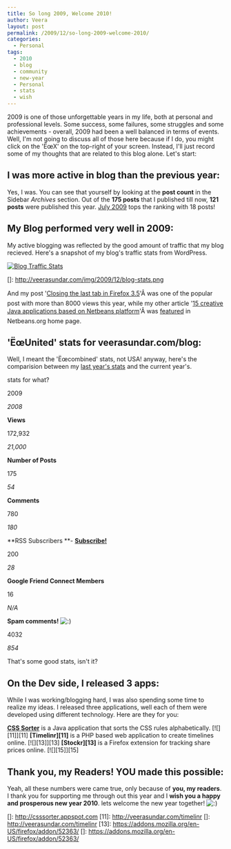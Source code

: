 ```yaml
---
title: So long 2009, Welcome 2010!
author: Veera
layout: post
permalink: /2009/12/so-long-2009-welcome-2010/
categories:
  - Personal
tags:
  - 2010
  - blog
  - community
  - new-year
  - Personal
  - stats
  - wish
---
```


2009 is one of those unforgettable years in my life, both at personal and professional levels. Some success, some failures, some struggles and some achievements - overall, 2009 had been a well balanced in terms of events. Well, I'm not going to discuss all of those here because if I do, you might click on the 'ËœX' on the top-right of your screen. Instead, I'll just record some of my thoughts that are related to this blog alone. Let's start:

## I was more active in blog than the previous year:

Yes, I was. You can see that yourself by looking at the **post count** in the Sidebar *Archives* section. Out of the **175 posts** that I published till now, **121 posts** were published this year. [July 2009][1] tops the ranking with 18 posts!

 [1]: http://veerasundar.com/blog/2009/07/

## My Blog performed very well in 2009:

My active blogging was reflected by the good amount of traffic that my blog recieved. Here's a snapshot of my blog's traffic stats from WordPress.

[![Blog Traffic Stats][3]][3]

 []: http://veerasundar.com/img/2009/12/blog-stats.png

And my post '[Closing the last tab in Firefox 3.5][3]'Â was one of the popular post with more than 8000 views this year, while my other article '[15 creative Java applications based on Netbeans platform][4]'Â was [featured][5] in Netbeans.org home page.

 [3]: http://veerasundar.com/blog/2009/07/closing-the-last-tab-in-firefox-35/
 [4]: http://veerasundar.com/blog/2009/11/15-creative-java-applications-based-on-netbeans-platform/
 [5]: http://twitter.com/vraa/status/5863043226

## 'ËœUnited' stats for veerasundar.com/blog:

Well, I meant the 'Ëœcombined' stats, not USA! anyway, here's the comparision between my [last year's stats][6] and the current year's.

 [6]: http://veerasundar.com/blog/2008/12/a-very-happy-new-year-to-all-the-readers-of-dreamz/

stats for what?

2009

*2008*

**Views**

172,932

*21,000*

**Number of Posts**

175

*54*

**Comments**

780

*180*

**RSS Subscribers **- **[Subscribe!][7]**

200 

*28*

**Google Friend Connect Members**

16

*N/A*

**Spam comments!** ![:)][8] 

4032

*854*

That's some good stats, isn't it?

 [7]: http://veerasundar.com/blog/feed
 [8]: http://veerasundar.com/blog/wp-includes/images/smilies/icon_smile.gif

## On the Dev side, I released 3 apps:

While I was working/blogging hard, I was also spending some time to realize my ideas. I released three applications, well each of them were developed using different technology. Here are they for you:

**[CSS Sorter][9]** is a Java application that sorts the CSS rules alphabetically. 
[![][11]][11] **[Timelinr][11]** is a PHP based web application to create timelines online. 
[![][13]][13] **[Stockr][13]** is a Firefox extension for tracking share prices online. 
[![][15]][15]    
## Thank you, my Readers! YOU made this possible:

Yeah, all these numbers were came true, only because of **you, my readers**. I thank you for supporting me through out this year and I **wish you a happy and prosperous new year 2010**. lets welcome the new year together! ![:)][8]

 [9]: http://csssorter.appspot.com
 []: http://csssorter.appspot.com
 [11]: http://veerasundar.com/timelinr
 []: http://veerasundar.com/timelinr
 [13]: https://addons.mozilla.org/en-US/firefox/addon/52363/
 []: https://addons.mozilla.org/en-US/firefox/addon/52363/